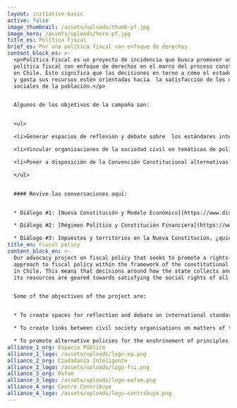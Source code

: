 ```yaml
---
layout: initiative-basic
active: false
image_thumbnail: /assets/uploads/thumb-pf.jpg
image_hero: /assets/uploads/hero-pf.jpg
title_es: Política Fiscal
brief_es: Por una política fiscal con enfoque de derechos
content_block_es: >-
  <p>Política Fiscal es un proyecto de incidencia que busca promover una
  política fiscal con enfoque de derechos en el marco del proceso constituyente
  en Chile. Esto significa que las decisiones en torno a cómo el estado recauda
  y gasta sus recursos estén orientadas hacia  la satisfacción de los derechos
  sociales de la población.</p>


  Algunos de los objetivos de la campaña son:


  <ul>

  <li>Generar espacios de reflexión y debate sobre  los estándares internacionales y mejores prácticas comparadas en materia de principios constitucionales para una política fiscal con enfoque de derechos.</li>

  <li>Vincular organizaciones de la sociedad civil en temáticas de política fiscal y derechos sociales</li>

  <li>Poner a disposición de la Convención Constitucional alternativas normativas para la consagración de principios e instituciones que garanticen una política fiscal con enfoque de derechos.</li>

  </ul>


  #### Revive las conversaciones aquí:


  * Diálogo #1: [Nueva Constitución y Modelo Económico](https://www.distritoglobal.org/publicaciones/nueva-constituci%C3%B3n-y-modelo-econ%C3%B3mico.html)

  * Diálogo #2: [Régimen Político y Constitución Financiera](https://www.distritoglobal.org/publicaciones/r%C3%A9gimen-pol%C3%ADtico-y-constituci%C3%B3n-financiera.html)

  * Diálogo #3: Impuestos y territorios en la Nueva Constitución, ¿quién paga la cuenta?
title_en: Fiscal policy
content_block_en: >-
  Our advocacy project on fiscal policy that seeks to promote a rights-based
  approach to fiscal policy within the framework of the constitutional process
  in Chile. This means that decisions around how the state collects and spends
  its resources are geared towards satisfying the social rights of all.


  Some of the objectives of the project are: 


  * To create spaces for reflection and debate on international standards and comparative best practices

  * To create links between civil society organisations on matters of tax policy and social rights.

  * To promote alternative policies for the enshrinement of principles and institutions that guarantee a rights-based approach to fiscal policy in the constitutional debate.
alliance_1_org: Espacio Público
alliance_1_logo: /assets/uploads/logo-ep.png
alliance_2_org: Ciudadanía Inteligente
alliance_2_logo: /assets/uploads/logo-fci.png
alliance_3_org: Oxfam
alliance_3_logo: /assets/uploads/logo-oxfam.png
alliance_4_org: Centro Contribuye
alliance_4_logo: /assets/uploads/logo-contribuye.png
---
```

